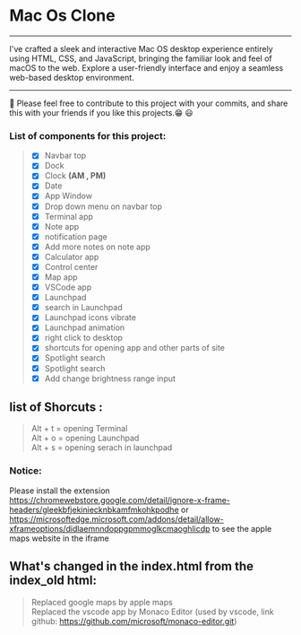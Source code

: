 <h1>
  Mac Os Clone
</h1>
                                    
<hr> 
I've crafted a sleek and interactive Mac OS desktop experience entirely using HTML, CSS, and JavaScript, bringing the familiar look and feel of macOS to the web. Explore a user-friendly interface and enjoy a seamless web-based desktop environment.
<hr>

📌 Please feel free to contribute to this project with your commits, and share this with your friends if you like this projects.😁 😃

### List of components for this project:
> - [x] Navbar top
> - [x] Dock
> - [x] Clock **(AM , PM)**
> - [x] Date
> - [x] App Window
> - [x] Drop down menu on navbar top
> - [x] Terminal app
> - [x] Note app
> - [x] notification page
> - [x] Add more notes on note app
> - [x] Calculator app 
> - [x] Control center  
> - [x] Map app      
> - [x] VSCode app               
> - [x] Launchpad      
> - [x] search in Launchpad      
> - [x] Launchpad icons vibrate    
> - [x] Launchpad animation      
> - [x] right click to desktop
> - [x] shortcuts for opening app and other parts of site    
> - [x] Spotlight search
> - [x] Spotlight search
> - [x] Add change brightness range input 


## list of Shorcuts : <br>
> Alt + t = opening Terminal  <br>
> Alt + o = opening Launchpad <br>
> Alt + s = opening serach in  launchpad <br>

### Notice: 
Please install the extension https://chromewebstore.google.com/detail/ignore-x-frame-headers/gleekbfjekiniecknbkamfmkohkpodhe or
 https://microsoftedge.microsoft.com/addons/detail/allow-xframeoptions/didlaemnndoppgpmmoglkcmaoghlicdp to see the apple maps website in the iframe

## What's changed in the index.html from the index_old html: <br>
> Replaced google maps by apple maps <br>
> Replaced the vscode app by Monaco Editor (used by vscode, link github: https://github.com/microsoft/monaco-editor.git)
